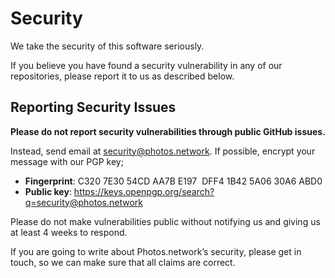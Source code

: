 # Security

We take the security of this software seriously.

If you believe you have found a security vulnerability in any of our repositories, please report it to us as described below.


## Reporting Security Issues

**Please do not report security vulnerabilities through public GitHub issues.**

Instead, send email at [security@photos.network](mailto:security@photos.network).
If possible, encrypt your message with our PGP key; 
- **Fingerprint**: C320 7E30 54CD AA7B E197  DFF4 1B42 5A06 30A6 ABD0
- **Public key**: https://keys.openpgp.org/search?q=security@photos.network


Please do not make vulnerabilities public without notifying us and giving us at least 4 weeks to respond.

If you are going to write about Photos.network’s security, please get in touch, so we can make sure that all claims are correct.
